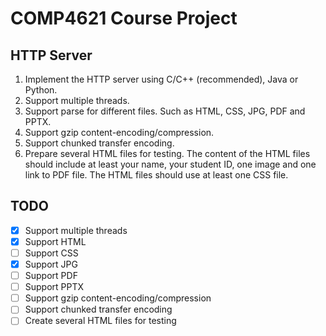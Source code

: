 # COMP4621 Course Project
## HTTP Server
1. Implement the HTTP server using C/C++ (recommended), Java or Python.
2. Support multiple threads.
3. Support parse for different files. Such as HTML, CSS, JPG, PDF and
PPTX.
4. Support gzip content-encoding/compression.
5. Support chunked transfer encoding.
6. Prepare several HTML files for testing. The content of the HTML files
should include at least your name, your student ID, one image and one
link to PDF file. The HTML files should use at least one CSS file.
## TODO
- [x] Support multiple threads
- [x] Support HTML
- [ ] Support CSS
- [x] Support JPG
- [ ] Support PDF
- [ ] Support PPTX
- [ ] Support gzip content-encoding/compression
- [ ] Support chunked transfer encoding
- [ ] Create several HTML files for testing

